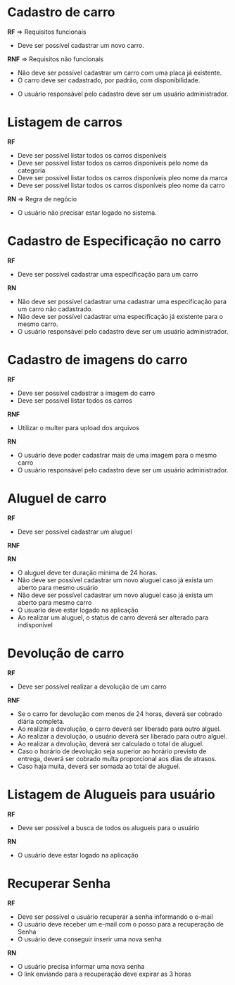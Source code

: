 # Cadastro de carro

**RF** => Requisitos funcionais
- Deve ser possível cadastrar um novo carro.

**RNF** => Requisitos não funcionais
- Não deve ser possível cadastrar um carro com uma placa já existente.
- O carro deve ser cadastrado, por padrão, com disponibilidade.
* O usuário responsável pelo cadastro deve ser um usuário administrador.

# Listagem de carros

**RF**
- Deve ser possível listar todos os carros disponíveis
- Deve ser possível listar todos os carros disponíveis pelo nome da categoria
- Deve ser possível listar todos os carros disponíveis pleo nome da marca
- Deve ser possível listar todos os carros disponíveis pleo nome da carro

**RN** => Regra de negócio
- O usuário não precisar estar logado no sistema.

# Cadastro de Especificação no carro

**RF**
- Deve ser possível cadastrar uma especificação para um carro

**RN**
- Não deve ser possível cadastrar uma cadastrar uma especificação para um carro não cadastrado.
- Não deve ser possível cadastrar uma especificação já existente para o mesmo carro.
- O usuário responsável pelo cadastro deve ser um usuário administrador.

# Cadastro de imagens do carro

**RF**
- Deve ser possível cadastrar a imagem do carro
- Deve ser possível listar todos os carros

**RNF**
- Utilizar o multer para upload dos arquivos

**RN**
- O usuário deve poder cadastrar mais de uma imagem para o mesmo carro
- O usuário responsável pelo cadastro deve ser um usuário administrador.

# Aluguel de carro

**RF**
- Deve ser possível cadastrar um aluguel

**RNF**

**RN**
- O aluguel deve ter duração minima de 24 horas.
- Não deve ser possível cadastrar um novo aluguel caso já exista um aberto para mesmo usuário
- Não deve ser possível cadastrar um novo aluguel caso já exista um aberto para mesmo carro
- O usuario  deve estar logado na aplicação
- Ao realizar um aluguel, o status de carro deverá ser alterado para indisponível

# Devolução de carro

**RF**
- Deve ser possível realizar a devolução de um carro

**RNF**
- Se o carro for devolução com menos de 24 horas, deverá ser cobrado diária completa.
- Ao realizar a devolução, o carro deverá ser liberado para outro alguel.
- Ao realizar a devolução, o usuário deverá ser liberado para outro alguel.
- Ao realizar a devolução, deverá ser calculado o total de aluguel.
- Caso o horário de devolução seja superior ao horário previsto de entrega, deverá ser cobrado multa proporcional aos dias de atrasos.
- Caso haja muita, deverá ser somada ao total de aluguel.

# Listagem de Alugueis para usuário

**RF**
- Deve ser possível a busca de todos os alugueis para o usuário

**RN**
- O usuário deve estar logado na aplicação

# Recuperar Senha

**RF**
- Deve ser possível o usuário recuperar a senha informando o e-mail
- O usuário deve receber um e-mail com o posso para a recuperação de Senha
- O usuário deve conseguir inserir uma nova senha

**RN**
- O usuário precisa informar uma nova senha
- O link enviando para a recuperação deve expirar as 3 horas





